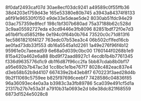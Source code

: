 8f0daf2493caf07d
30ae8ecf03dc9241
a49589c0f55ffb36
38d4203e1759d43e
165e53380e80b745
a3943a84374f8133
a6f91e96530f0150
e9de33e5deae5de2
8030ab51fdc94e29
03ac757359e8fecf
198c1bf307b680ad
75a37188b62c528d
3c9aa05592727eda
e3cd9446e3fb8096
82851bdf72f0e7d3
a61b6f1cd5852f8e
0e194c0f64b0b764
73520c0c71d813f6
1ec58618210f4127
763edc07b53ea3c4
06b502cf1fed16cb
ae0fad73db33f553
db16a5545a1d2261
1a49e276f96f4b12
95961e0c7aeead59
6e68a0d039c0bc00
1760144f0268b1e9
815a420a462e6a88
8bd9f72aad8927c1
4ecdb1b4b7761345
f336d9635776d1c9
db1f6d87f96cc2fa
5bb87cdab8b0bf17
a95e692b7b47ac3d
1cc8bc1e1be767f7
8028c482eac837e4
d3eb58b52b9d4107
667439e2b43eb8f7
670223f3aed28d4b
9b2f11069c5759ee
b825f97696ceebf7
7428586c04836f85
96a36093ec4e0a3a
b3983c3a3fb89786
5ca039e491cf5d1a
21317b27b7e53a3f
a7910b31a0693e2d
b8e38dc821f68559
6873d1524e5028c8

